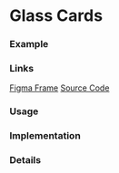 # Glass Cards 
### Example

### Links
[Figma Frame]()
[Source Code]()

### Usage

### Implementation

### Details